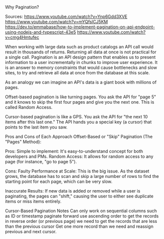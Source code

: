 Why Pagination?

Sources: 
https://www.youtube.com/watch?v=Ynp6Gdd3XVE
https://www.youtube.com/watch?v=mYQfslCJ5KM
https://dev.to/emmabase/how-to-implement-pagination-on-api-endpoint-using-nodejs-and-typescript-43e5
https://www.youtube.com/watch?v=cmg4Hmtufec

When working with large data such as product catalogs an API call would result in thousands of returns. Returning all data at once is not practical for a single call.  Pagination is an API design pattern that enables us to present information to a user incrementally in chunks to improve user experience. It is an answer to memory constraints that would cause bottlenecks and slow sites, to try and retrieve all data at once from the database at this scale. 

As an analogy we can imagine an API's data is a giant book with millions of pages.

Offset-based pagination is like turning pages. You ask the API for "page 5" and it knows to skip the first four pages and give you the next one. This is called Random Access. 

Cursor-based pagination is like a GPS. You ask the API for "the next 10 items after this last one." The API hands you a special key (a cursor) that points to the last item you saw.


Pros and Cons of Each Approach
Offset-Based or "Skip" Pagination (The "Pages" Method):

Pros:
Simple to implement: It's easy-to-understand concept for both developers and PMs.
Random Access: It allows for random access to any page (for instance, "go to page 5").

Cons:
Faulty Performance at Scale: This is the big issue. As the dataset grows, the database has to scan and skip a large number of rows to find the starting point for each page, which can be very slow.

Inaccurate Results: If new data is added or removed while a user is paginating, the pages can "shift," causing the user to either see duplicate items or miss items entirely.


Cursor-Based Pagination Notes
Can only work on sequential columns such as ID or timestamp 
paginate forward use ascending order
to get the records in reverse order (or previous page) we need to get the records that are less than the previous cursor
Get one more record than we need and reassign previous and next cursor. 
